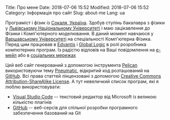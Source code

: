 Title: Про мене
Date: 2018-07-06 15:52
Modified: 2018-07-06 15:52
Category: Інформація про сайт
Slug: about-me
Lang: ua

Програміст і фізик із [Сокаля, Україна](https://uk.wikipedia.org/wiki/Сокаль). Здобув ступінь бакалавра з фізики у [Львівському Національному Університеті](http://www.lnu.edu.ua/) і маю зацікавлення до Фізики і Комп'ютерного моделювання. В даний момент навчаюся у [Варшавському Університеті](https://www.uw.edu.pl/) на спеціальності Комп'ютерна Фізика. Перед цим працював в [Edvantis](https://www.edvantis.com/) і [Global Logic](https://www.globallogic.com/) в ролі розробника компютерних програм. Із радістю відповів на Ваші повідомлення на [е-мейл](mailto:oleg.kmechak@gmail.com) або в [соціальних мережах](https://www.facebook.com/profile.php?id=100005110871470)

Цей веб сайт генерований з допомогою інструмента [Pelican](http://getpelican.com) використовуючи тему [Pneumatic](https://github.com/iKevinY/pneumatic), відкритий код розташований на [GitHub](https://github.com/ofcrashbash/pneumatic_upd). Всі права статтей лінцензовані з допомогою [Creative Commons Attribution-ShareAlike License](http://creativecommons.org/licenses/by-sa/4.0/). А тут невеличкий список програм, які я люблю використовувати:

- [Visual Studio Code](https://code.visualstudio.com/) -- текстовий редактор від Microsoft із великою кількістю плагінів
- [GitHub](https://github.com) -- веб-серсів для спільної розробки програмного забезпечення базований на Git
